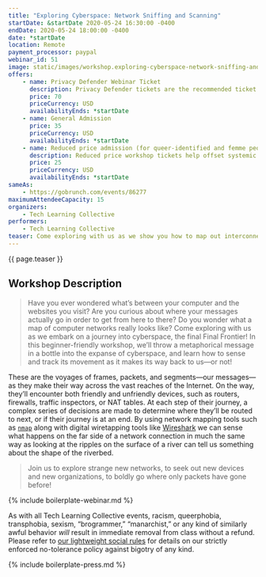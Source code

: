 ```yaml
---
title: "Exploring Cyberspace: Network Sniffing and Scanning"
startDate: &startDate 2020-05-24 16:30:00 -0400
endDate: 2020-05-24 18:00:00 -0400
date: *startDate
location: Remote
payment_processor: paypal
webinar_id: 51
image: static/images/workshop.exploring-cyberspace-network-sniffing-and-scanning.rectangle.jpg
offers:
    - name: Privacy Defender Webinar Ticket
      description: Privacy Defender tickets are the recommended ticket type for those who can afford to help fund the digital security and online privacy advocacy communities with their financial resources, are attending the workshop with the support of their employers or other backers, or have other resources available to them. Purchasing tickets at this level makes it possible for us to offer reduced price tickets to those in need.
      price: 70
      priceCurrency: USD
      availabilityEnds: *startDate
    - name: General Admission
      price: 35
      priceCurrency: USD
      availabilityEnds: *startDate
    - name: Reduced price admission (for queer-identified and femme people)
      description: Reduced price workshop tickets help offset systemic biases prevalent in society and in the technology sector especially.
      price: 25
      priceCurrency: USD
      availabilityEnds: *startDate
sameAs:
    - https://gobrunch.com/events/86277
maximumAttendeeCapacity: 15
organizers:
    - Tech Learning Collective
performers:
    - Tech Learning Collective
teaser: Come exploring with us as we show you how to map out interconnections between computers, trace packet routes across network gateways, and find information about network operators. In this workshop all about the voyages of frames, packets, and segments, we use tools like `nmap` to send probes into cyberspace and tap into the wire with Wireshark to understand how they function.
---
```


{{ page.teaser }}

## Workshop Description

> Have you ever wondered what&rsquo;s between your computer and the websites you visit? Are you curious about where your messages actually go in order to get from here to there? Do you wonder what a map of computer networks really looks like? Come exploring with us as we embark on a journey into cyberspace, the final Final Frontier! In this beginner-friendly workshop, we&rsquo;ll throw a metaphorical message in a bottle into the expanse of cyberspace, and learn how to sense and track its movement as it makes its way back to us&mdash;or not!
> 
These are the voyages of frames, packets, and segments&mdash;our messages&mdash;as they make their way across the vast reaches of the Internet. On the way, they&rsquo;ll encounter both friendly and unfriendly devices, such as routers, firewalls, traffic inspectors, or NAT tables. At each step of their journey, a complex series of decisions are made to determine where they&rsquo;ll be routed to next, or if their journey is at an end. By using network mapping tools such as [`nmap`](https://nmap.org/) along with digital wiretapping tools like [Wireshark](https://www.wireshark.org/) we can sense what happens on the far side of a network connection in much the same way as looking at the ripples on the surface of a river can tell us something about the shape of the riverbed.
>
> Join us to explore strange new networks, to seek out new devices and new organizations, to boldly go where only packets have gone before!

{% include boilerplate-webinar.md %}

As with all Tech Learning Collective events, racism, queerphobia, transphobia, sexism, &ldquo;brogrammer,&rdquo; &ldquo;manarchist,&rdquo; or any kind of similarly awful behavior *will* result in immediate removal from class without a refund. Please refer to [our lightweight social rules](https://github.com/AnarchoTechNYC/meta/wiki/Social-rules) for details on our strictly enforced no-tolerance policy against bigotry of any kind.

{% include boilerplate-press.md %}
